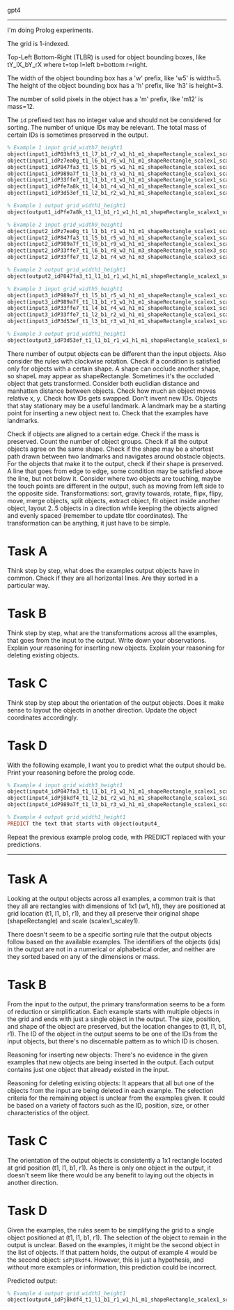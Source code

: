 gpt4

---

I'm doing Prolog experiments.


The grid is 1-indexed.


Top-Left Bottom-Right (TLBR) is used for object bounding boxes, like tY_lX_bY_rX where t=top l=left b=bottom r=right.


The width of the object bounding box has a 'w' prefix, like 'w5' is width=5.
The height of the object bounding box has a 'h' prefix, like 'h3' is height=3.

The number of solid pixels in the object has a 'm' prefix, like 'm12' is mass=12.

The `id` prefixed text has no integer value and should not be considered for sorting. The number of unique IDs may be relevant. The total mass of certain IDs is sometimes preserved in the output.
```prolog
% Example 1 input grid_width7_height1
object(input1_idP03hft3_t1_l7_b1_r7_w1_h1_m1_shapeRectangle_scalex1_scaley1, transform(all)).
object(input1_idPz7ea0g_t1_l6_b1_r6_w1_h1_m1_shapeRectangle_scalex1_scaley1, transform(all)).
object(input1_idP847fa3_t1_l5_b1_r5_w1_h1_m1_shapeRectangle_scalex1_scaley1, transform(all)).
object(input1_idP989a7f_t1_l3_b1_r3_w1_h1_m1_shapeRectangle_scalex1_scaley1, transform(all)).
object(input1_idP33ffe7_t1_l1_b1_r1_w1_h1_m1_shapeRectangle_scalex1_scaley1, transform(all)).
object(input1_idPfe7a8k_t1_l4_b1_r4_w1_h1_m1_shapeRectangle_scalex1_scaley1, transform(all)).
object(input1_idP3d53ef_t1_l2_b1_r2_w1_h1_m1_shapeRectangle_scalex1_scaley1, transform(all)).

% Example 1 output grid_width1_height1
object(output1_idPfe7a8k_t1_l1_b1_r1_w1_h1_m1_shapeRectangle_scalex1_scaley1, transform(all)).

% Example 2 input grid_width9_height1
object(input2_idPz7ea0g_t1_l1_b1_r1_w1_h1_m1_shapeRectangle_scalex1_scaley1, transform(all)).
object(input2_idP847fa3_t1_l5_b1_r5_w1_h1_m1_shapeRectangle_scalex1_scaley1, transform(all)).
object(input2_idP989a7f_t1_l9_b1_r9_w1_h1_m1_shapeRectangle_scalex1_scaley1, transform(all)).
object(input2_idP33ffe7_t1_l6_b1_r8_w3_h1_m3_shapeRectangle_scalex3_scaley1, transform(all)).
object(input2_idP33ffe7_t1_l2_b1_r4_w3_h1_m3_shapeRectangle_scalex3_scaley1, transform(all)).

% Example 2 output grid_width1_height1
object(output2_idP847fa3_t1_l1_b1_r1_w1_h1_m1_shapeRectangle_scalex1_scaley1, transform(all)).

% Example 3 input grid_width5_height1
object(input3_idP989a7f_t1_l5_b1_r5_w1_h1_m1_shapeRectangle_scalex1_scaley1, transform(all)).
object(input3_idP989a7f_t1_l1_b1_r1_w1_h1_m1_shapeRectangle_scalex1_scaley1, transform(all)).
object(input3_idP33ffe7_t1_l4_b1_r4_w1_h1_m1_shapeRectangle_scalex1_scaley1, transform(all)).
object(input3_idP33ffe7_t1_l2_b1_r2_w1_h1_m1_shapeRectangle_scalex1_scaley1, transform(all)).
object(input3_idP3d53ef_t1_l3_b1_r3_w1_h1_m1_shapeRectangle_scalex1_scaley1, transform(all)).

% Example 3 output grid_width1_height1
object(output3_idP3d53ef_t1_l1_b1_r1_w1_h1_m1_shapeRectangle_scalex1_scaley1, transform(all)).
```


There number of output objects can be different than the input objects. Also consider the rules with clockwise rotation.
Check if a condition is satisfied only for objects with a certain shape.
A shape can occlude another shape, so shapeL may appear as shapeRectangle. Sometimes it's the occluded object that gets transformed.
Consider both euclidian distance and manhatten distance between objects.
Check how much an object moves relative x, y.
Check how IDs gets swapped. Don't invent new IDs.
Objects that stay stationary may be a useful landmark. A landmark may be a starting point for inserting a new object next to. Check that the examples have landmarks.


Check if objects are aligned to a certain edge. Check if the mass is preserved. Count the number of object groups.
Check if all the output objects agree on the same shape.
Check if the shape may be a shortest path drawn between two landmarks and navigates around obstacle objects.
For the objects that make it to the output, check if their shape is preserved.
A line that goes from edge to edge, some condition may be satisfied above the line, but not below it.
Consider where two objects are touching, maybe the touch points are different in the output, such as moving from left side to the opposite side.
Transformations: sort, gravity towards, rotate, flipx, flipy, move, merge objects, split objects, extract object, fit object inside another object, layout 2..5 objects in a direction while keeping the objects aligned and evenly spaced (remember to update tlbr coordinates). The transformation can be anything, it just have to be simple.


# Task A
Think step by step, what does the examples output objects have in common. Check if they are all horizontal lines. Are they sorted in a particular way.


# Task B
Think step by step, what are the transformations across all the examples, that goes from the input to the output. Write down your observations.
Explain your reasoning for inserting new objects.
Explain your reasoning for deleting existing objects.


# Task C
Think step by step about the orientation of the output objects. Does it make sense to layout the objects in another direction. Update the object coordinates accordingly.


# Task D
With the following example, I want you to predict what the output should be. Print your reasoning before the prolog code.


```prolog
% Example 4 input grid_width3_height1
object(input4_idP847fa3_t1_l1_b1_r1_w1_h1_m1_shapeRectangle_scalex1_scaley1, transform(all)).
object(input4_idPj8kdf4_t1_l2_b1_r2_w1_h1_m1_shapeRectangle_scalex1_scaley1, transform(all)).
object(input4_idP989a7f_t1_l3_b1_r3_w1_h1_m1_shapeRectangle_scalex1_scaley1, transform(all)).

% Example 4 output grid_width1_height1
PREDICT the text that starts with object(output4_
```
Repeat the previous example prolog code, with PREDICT replaced with your predictions.

---

# Task A

Looking at the output objects across all examples, a common trait is that they all are rectangles with dimensions of 1x1 (w1, h1), they are positioned at grid location (t1, l1, b1, r1), and they all preserve their original shape (shapeRectangle) and scale (scalex1_scaley1). 

There doesn't seem to be a specific sorting rule that the output objects follow based on the available examples. The identifiers of the objects (ids) in the output are not in a numerical or alphabetical order, and neither are they sorted based on any of the dimensions or mass.

# Task B

From the input to the output, the primary transformation seems to be a form of reduction or simplification. Each example starts with multiple objects in the grid and ends with just a single object in the output. The size, position, and shape of the object are preserved, but the location changes to (t1, l1, b1, r1). The ID of the object in the output seems to be one of the IDs from the input objects, but there's no discernable pattern as to which ID is chosen.

Reasoning for inserting new objects: There's no evidence in the given examples that new objects are being inserted in the output. Each output contains just one object that already existed in the input.

Reasoning for deleting existing objects: It appears that all but one of the objects from the input are being deleted in each example. The selection criteria for the remaining object is unclear from the examples given. It could be based on a variety of factors such as the ID, position, size, or other characteristics of the object.

# Task C

The orientation of the output objects is consistently a 1x1 rectangle located at grid position (t1, l1, b1, r1). As there is only one object in the output, it doesn't seem like there would be any benefit to laying out the objects in another direction. 

# Task D

Given the examples, the rules seem to be simplifying the grid to a single object positioned at (t1, l1, b1, r1). The selection of the object to remain in the output is unclear. Based on the examples, it might be the second object in the list of objects. If that pattern holds, the output of example 4 would be the second object: `idPj8kdf4`. However, this is just a hypothesis, and without more examples or information, this prediction could be incorrect.

Predicted output:

```prolog
% Example 4 output grid_width1_height1
object(output4_idPj8kdf4_t1_l1_b1_r1_w1_h1_m1_shapeRectangle_scalex1_scaley1, transform(all)).
```

